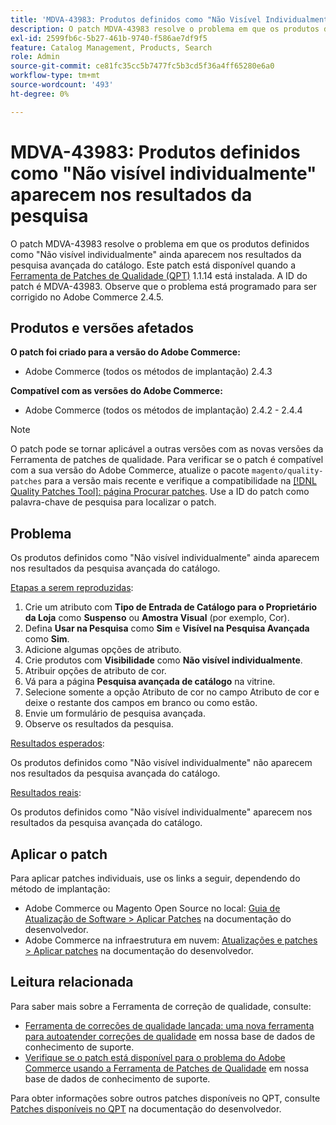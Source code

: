```yaml
---
title: 'MDVA-43983: Produtos definidos como "Não Visível Individualmente" aparecem nos resultados da pesquisa'
description: O patch MDVA-43983 resolve o problema em que os produtos definidos como "Não visível individualmente" ainda aparecem nos resultados da pesquisa avançada do catálogo. Este patch está disponível quando a [Ferramenta de correções de qualidade (QPT)](/help/announcements/adobe-commerce-announcements/magento-quality-patches-released-new-tool-to-self-serve-quality-patches.md) 1.1.14 está instalada. A ID do patch é MDVA-43983. Observe que o problema está programado para ser corrigido no Adobe Commerce 2.4.5.
exl-id: 2599fb6c-5b27-461b-9740-f586ae7df9f5
feature: Catalog Management, Products, Search
role: Admin
source-git-commit: ce81fc35cc5b7477fc5b3cd5f36a4ff65280e6a0
workflow-type: tm+mt
source-wordcount: '493'
ht-degree: 0%

---
```


# MDVA-43983: Produtos definidos como &quot;Não visível individualmente&quot; aparecem nos resultados da pesquisa

O patch MDVA-43983 resolve o problema em que os produtos definidos como &quot;Não visível individualmente&quot; ainda aparecem nos resultados da pesquisa avançada do catálogo. Este patch está disponível quando a [Ferramenta de Patches de Qualidade (QPT)](/help/announcements/adobe-commerce-announcements/magento-quality-patches-released-new-tool-to-self-serve-quality-patches.md) 1.1.14 está instalada. A ID do patch é MDVA-43983. Observe que o problema está programado para ser corrigido no Adobe Commerce 2.4.5.

## Produtos e versões afetados

**O patch foi criado para a versão do Adobe Commerce:**

* Adobe Commerce (todos os métodos de implantação) 2.4.3

**Compatível com as versões do Adobe Commerce:**

* Adobe Commerce (todos os métodos de implantação) 2.4.2 - 2.4.4

>[!NOTE]
>
>O patch pode se tornar aplicável a outras versões com as novas versões da Ferramenta de patches de qualidade. Para verificar se o patch é compatível com a sua versão do Adobe Commerce, atualize o pacote `magento/quality-patches` para a versão mais recente e verifique a compatibilidade na [[!DNL Quality Patches Tool]: página Procurar patches](https://devdocs.magento.com/quality-patches/tool.html#patch-grid). Use a ID do patch como palavra-chave de pesquisa para localizar o patch.

## Problema

Os produtos definidos como &quot;Não visível individualmente&quot; ainda aparecem nos resultados da pesquisa avançada do catálogo.

<u>Etapas a serem reproduzidas</u>:

1. Crie um atributo com **Tipo de Entrada de Catálogo para o Proprietário da Loja** como **Suspenso** ou **Amostra Visual** (por exemplo, Cor).
1. Defina **Usar na Pesquisa** como **Sim** e **Visível na Pesquisa Avançada** como **Sim**.
1. Adicione algumas opções de atributo.
1. Crie produtos com **Visibilidade** como **Não visível individualmente**.
1. Atribuir opções de atributo de cor.
1. Vá para a página **Pesquisa avançada de catálogo** na vitrine.
1. Selecione somente a opção Atributo de cor no campo Atributo de cor e deixe o restante dos campos em branco ou como estão.
1. Envie um formulário de pesquisa avançada.
1. Observe os resultados da pesquisa.

<u>Resultados esperados</u>:

Os produtos definidos como &quot;Não visível individualmente&quot; não aparecem nos resultados da pesquisa avançada do catálogo.

<u>Resultados reais</u>:

Os produtos definidos como &quot;Não visível individualmente&quot; aparecem nos resultados da pesquisa avançada do catálogo.

## Aplicar o patch

Para aplicar patches individuais, use os links a seguir, dependendo do método de implantação:

* Adobe Commerce ou Magento Open Source no local: [Guia de Atualização de Software > Aplicar Patches](https://devdocs.magento.com/guides/v2.4/comp-mgr/patching/mqp.html) na documentação do desenvolvedor.
* Adobe Commerce na infraestrutura em nuvem: [Atualizações e patches > Aplicar patches](https://devdocs.magento.com/cloud/project/project-patch.html) na documentação do desenvolvedor.

## Leitura relacionada

Para saber mais sobre a Ferramenta de correção de qualidade, consulte:

* [Ferramenta de correções de qualidade lançada: uma nova ferramenta para autoatender correções de qualidade](/help/announcements/adobe-commerce-announcements/magento-quality-patches-released-new-tool-to-self-serve-quality-patches.md) em nossa base de dados de conhecimento de suporte.
* [Verifique se o patch está disponível para o problema do Adobe Commerce usando a Ferramenta de Patches de Qualidade](/help/support-tools/patches-available-in-qpt-tool/check-patch-for-magento-issue-with-magento-quality-patches.md) em nossa base de dados de conhecimento de suporte.

Para obter informações sobre outros patches disponíveis no QPT, consulte [Patches disponíveis no QPT](https://devdocs.magento.com/quality-patches/tool.html#patch-grid) na documentação do desenvolvedor.
